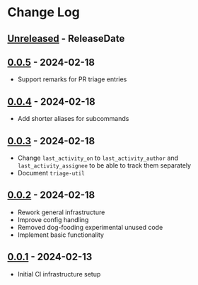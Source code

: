 # Change Log

<!-- next-header -->
## [Unreleased] - ReleaseDate

## [0.0.5] - 2024-02-18

- Support remarks for PR triage entries

## [0.0.4] - 2024-02-18

- Add shorter aliases for subcommands

## [0.0.3] - 2024-02-18

- Change `last_activity_on` to `last_activity_author` and
  `last_activity_assignee` to be able to track them separately
- Document `triage-util`

## [0.0.2] - 2024-02-18

- Rework general infrastructure
- Improve config handling
- Removed dog-fooding experimental unused code
- Implement basic functionality

## [0.0.1] - 2024-02-13

- Initial CI infrastructure setup

<!-- next-url -->
[Unreleased]: https://github.com/jieyouxu/triage-util/compare/v0.0.5...HEAD
[0.0.5]: https://github.com/jieyouxu/triage-util/compare/v0.0.4...v0.0.5
[0.0.4]: https://github.com/jieyouxu/triage-util/compare/v0.0.3...v0.0.4
[0.0.3]: https://github.com/jieyouxu/triage-util/compare/v0.0.2...v0.0.3
[0.0.2]: https://github.com/jieyouxu/triage-util/compare/v0.0.1...v0.0.2
[0.0.1]: https://github.com/jieyouxu/triage-util/compare/v0.0.1...v0.0.1
